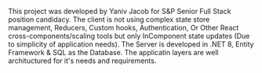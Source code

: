 This project was developed by Yaniv Jacob for S&P Senior Full Stack position candidacy.
The client is not using complex state store management, Reducers, Custom hooks, Authentication, 
Or Other React cross-components/scaling tools but only InComponent state updates (Due to simplicity of application needs).
The Server is developed in .NET 8, Entity Framework & SQL as the Database.
The applicatin layers are well archituctured for it's needs and requirements. 
